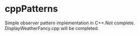 # cppPatterns
Simple observer pattern implementation in C++.Not complete. DisplayWeatherFancy.cpp will be completed.
